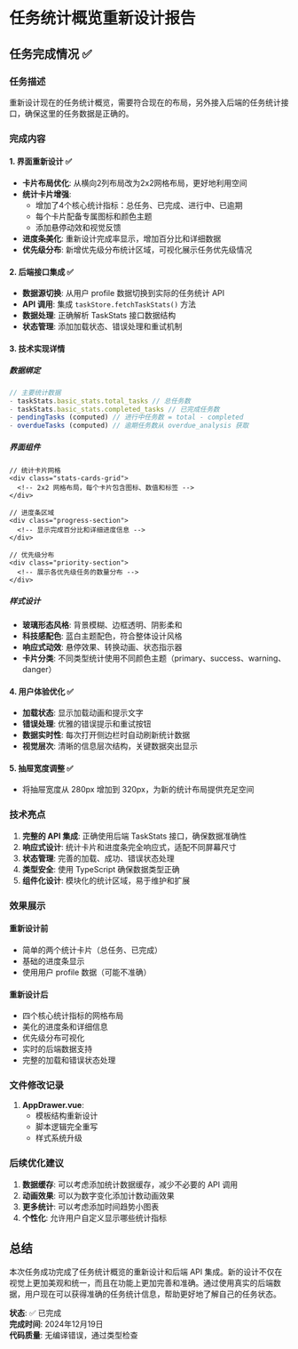 # 任务统计概览重新设计报告

## 任务完成情况 ✅

### 任务描述
重新设计现在的任务统计概览，需要符合现在的布局，另外接入后端的任务统计接口，确保这里的任务数据是正确的。

### 完成内容

#### 1. 界面重新设计 ✅
- **卡片布局优化**: 从横向2列布局改为2x2网格布局，更好地利用空间
- **统计卡片增强**: 
  - 增加了4个核心统计指标：总任务、已完成、进行中、已逾期
  - 每个卡片配备专属图标和颜色主题
  - 添加悬停动效和视觉反馈
- **进度条美化**: 重新设计完成率显示，增加百分比和详细数据
- **优先级分布**: 新增优先级分布统计区域，可视化展示任务优先级情况

#### 2. 后端接口集成 ✅
- **数据源切换**: 从用户 profile 数据切换到实际的任务统计 API
- **API 调用**: 集成 `taskStore.fetchTaskStats()` 方法
- **数据处理**: 正确解析 TaskStats 接口数据结构
- **状态管理**: 添加加载状态、错误处理和重试机制

#### 3. 技术实现详情

##### 数据绑定
```typescript
// 主要统计数据
- taskStats.basic_stats.total_tasks // 总任务数
- taskStats.basic_stats.completed_tasks // 已完成任务数
- pendingTasks (computed) // 进行中任务数 = total - completed
- overdueTasks (computed) // 逾期任务数从 overdue_analysis 获取
```

##### 界面组件
```vue
// 统计卡片网格
<div class="stats-cards-grid">
  <!-- 2x2 网格布局，每个卡片包含图标、数值和标签 -->
</div>

// 进度条区域
<div class="progress-section">
  <!-- 显示完成百分比和详细进度信息 -->
</div>

// 优先级分布
<div class="priority-section">
  <!-- 展示各优先级任务的数量分布 -->
</div>
```

##### 样式设计
- **玻璃形态风格**: 背景模糊、边框透明、阴影柔和
- **科技感配色**: 蓝白主题配色，符合整体设计风格
- **响应式动效**: 悬停效果、转换动画、状态指示器
- **卡片分类**: 不同类型统计使用不同颜色主题（primary、success、warning、danger）

#### 4. 用户体验优化 ✅
- **加载状态**: 显示加载动画和提示文字
- **错误处理**: 优雅的错误提示和重试按钮
- **数据实时性**: 每次打开侧边栏时自动刷新统计数据
- **视觉层次**: 清晰的信息层次结构，关键数据突出显示

#### 5. 抽屉宽度调整 ✅
- 将抽屉宽度从 280px 增加到 320px，为新的统计布局提供充足空间

### 技术亮点

1. **完整的 API 集成**: 正确使用后端 TaskStats 接口，确保数据准确性
2. **响应式设计**: 统计卡片和进度条完全响应式，适配不同屏幕尺寸
3. **状态管理**: 完善的加载、成功、错误状态处理
4. **类型安全**: 使用 TypeScript 确保数据类型正确
5. **组件化设计**: 模块化的统计区域，易于维护和扩展

### 效果展示

#### 重新设计前
- 简单的两个统计卡片（总任务、已完成）
- 基础的进度条显示
- 使用用户 profile 数据（可能不准确）

#### 重新设计后
- 四个核心统计指标的网格布局
- 美化的进度条和详细信息
- 优先级分布可视化
- 实时的后端数据支持
- 完整的加载和错误状态处理

### 文件修改记录

1. **AppDrawer.vue**: 
   - 模板结构重新设计
   - 脚本逻辑完全重写
   - 样式系统升级

### 后续优化建议

1. **数据缓存**: 可以考虑添加统计数据缓存，减少不必要的 API 调用
2. **动画效果**: 可以为数字变化添加计数动画效果
3. **更多统计**: 可以考虑添加时间趋势小图表
4. **个性化**: 允许用户自定义显示哪些统计指标

## 总结

本次任务成功完成了任务统计概览的重新设计和后端 API 集成。新的设计不仅在视觉上更加美观和统一，而且在功能上更加完善和准确。通过使用真实的后端数据，用户现在可以获得准确的任务统计信息，帮助更好地了解自己的任务状态。

**状态**: ✅ 已完成  
**完成时间**: 2024年12月19日  
**代码质量**: 无编译错误，通过类型检查

